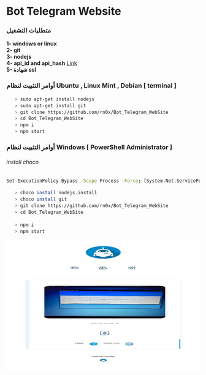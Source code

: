 # Bot Telegram Website

### متطلبات التشغيل
<b>1- windows or linux</b><br>
<b>2- git</b><br>
<b>3- nodejs</b><br>
<b>4- api_id and api_hash</b> <a href="https://my.telegram.org/auth">Link</a><br>
<b>5- شهادة ssl</b><br>


### أوامر التثبيت لنظام Ubuntu , Linux Mint , Debian [ terminal ]


```bash
   > sudo apt-get install nodejs
   > sudo apt-get install git
   > git clone https://github.com/rn0x/Bot_Telegram_WebSite
   > cd Bot_Telegram_WebSite
   > npm i
   > npm start
```


 

### أوامر التثبيت لنظام Windows [ PowerShell Administrator ]

<h6>install choco</h6>

```bash
Set-ExecutionPolicy Bypass -Scope Process -Force; [System.Net.ServicePointManager]::SecurityProtocol = [System.Net.ServicePointManager]::SecurityProtocol -bor 3072; iex ((New-Object System.Net.WebClient).DownloadString('https://community.chocolatey.org/install.ps1'))

```

```bash
   > choco install nodejs.install
   > choco install git
   > git clone https://github.com/rn0x/Bot_Telegram_WebSite
   > cd Bot_Telegram_WebSite

   > npm i
   > npm start
```

<p align="center">
  <img src="/github/1.jpg" alt="1" width="640" height="340">
</p>